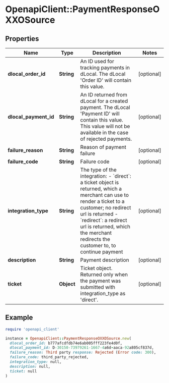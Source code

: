 # OpenapiClient::PaymentResponseOXXOSource

## Properties

| Name | Type | Description | Notes |
| ---- | ---- | ----------- | ----- |
| **dlocal_order_id** | **String** | An ID used for tracking payments in dLocal.  The dLocal &#39;Order ID&#39; will contain this value. | [optional] |
| **dlocal_payment_id** | **String** | An ID returned from dLocal for a created payment.  The dLocal &#39;Payment ID&#39; will contain this value. This value will not be available in the case of rejected payments. | [optional] |
| **failure_reason** | **String** | Reason of payment failure | [optional] |
| **failure_code** | **String** | Failure code | [optional] |
| **integration_type** | **String** | The type of the integration:   - &#x60;direct&#x60;: a ticket object is returned, which a merchant can use to render a ticket to a customer; no redirect url is returned   - &#x60;redirect&#x60;: a redirect url is returned, which the merchant redirects the customer to, to continue payment | [optional] |
| **description** | **String** | Payment description | [optional] |
| **ticket** | **Object** | Ticket object. Returned only when the payment was submitted with integration_type as &#39;direct&#39;. | [optional] |

## Example

```ruby
require 'openapi_client'

instance = OpenapiClient::PaymentResponseOXXOSource.new(
  dlocal_order_id: b777afcdfdb74e6ab005fff223fe4d0f,
  dlocal_payment_id: D-30150-73979261-1667-4a6d-aaca-92a805cf837d,
  failure_reason: Third party response: Rejected (Error code: 300),
  failure_code: third_party_rejected,
  integration_type: null,
  description: null,
  ticket: null
)
```

